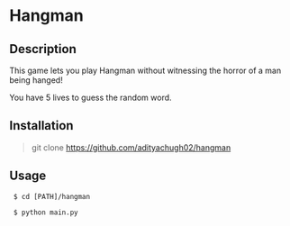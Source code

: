 # Hangman
## Description
This game lets you play Hangman without witnessing the horror of a man being hanged!

You have 5 lives to guess the random word.

## Installation
> git clone https://github.com/adityachugh02/hangman

## Usage
<code> $ cd [PATH]/hangman</code>

<code> $ python main.py</code>
